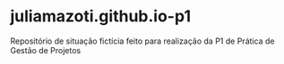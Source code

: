 # juliamazoti.github.io-p1
Repositório de situação fictícia feito para realização da P1 de Prática de Gestão de Projetos
